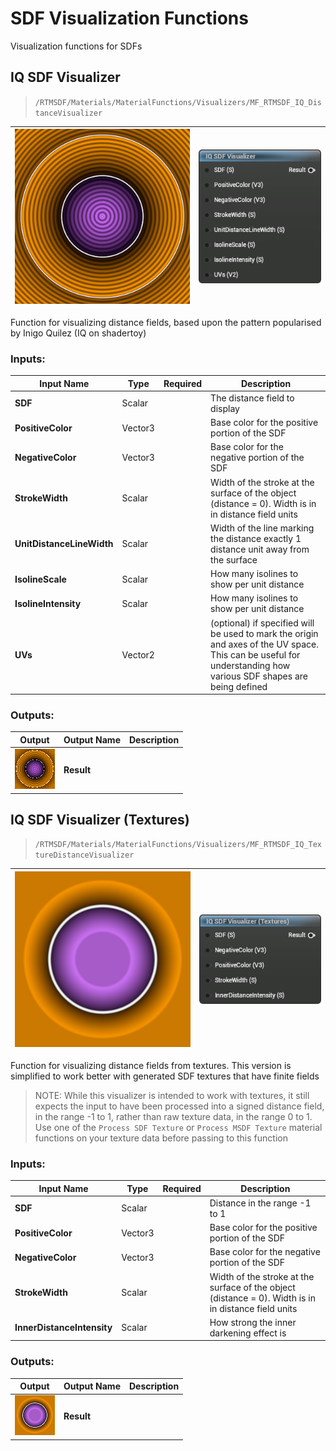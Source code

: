 # SDF Visualization Functions

Visualization functions for SDFs



## IQ SDF Visualizer
> `/RTMSDF/Materials/MaterialFunctions/Visualizers/MF_RTMSDF_IQ_DistanceVisualizer`

| ![](Images/Renders/MF_RTMSDF_IQ_DistanceVisualizer.Result.350x350.png) | ![](Images/Renders/MF_RTMSDF_IQ_DistanceVisualizer.Node.png) |
|-|-|

Function for visualizing distance fields, based upon the pattern popularised by Inigo Quilez (IQ on shadertoy)

### Inputs:

| **Input&nbsp;Name** | **Type** | **Required** | **Description** |
|-|-|-|-|
| **SDF** | Scalar |  | The distance field to display |
| **PositiveColor** | Vector3 |  | Base color for the positive portion of the SDF |
| **NegativeColor** | Vector3 |  | Base color for the negative portion of the SDF |
| **StrokeWidth** | Scalar |  | Width of the stroke at the surface of the object (distance = 0). Width is in in distance field units |
| **UnitDistanceLineWidth** | Scalar |  | Width of the line marking the distance exactly 1 distance unit away from the surface |
| **IsolineScale** | Scalar |  | How many isolines to show per unit distance |
| **IsolineIntensity** | Scalar |  | How many isolines to show per unit distance |
| **UVs** | Vector2 |  | (optional) if specified will be used to mark the origin and axes of the UV space. This can be useful for understanding how various SDF shapes are being defined |

### Outputs:

| **Output** | **Output&nbsp;Name** | **Description** |
|-|-|-|
| ![](Images/Renders/MF_RTMSDF_IQ_DistanceVisualizer.Result.64x64.png) | **Result** |  |

## IQ SDF Visualizer (Textures)
> `/RTMSDF/Materials/MaterialFunctions/Visualizers/MF_RTMSDF_IQ_TextureDistanceVisualizer`

| ![](Images/Renders/MF_RTMSDF_IQ_TextureDistanceVisualizer.Result.350x350.png) | ![](Images/Renders/MF_RTMSDF_IQ_TextureDistanceVisualizer.Node.png) |
|-|-|

Function for visualizing distance fields from textures. This version is simplified to work better with generated SDF textures that have finite fields

> NOTE: While this visualizer is intended to work with textures, it still expects the input to have been processed into a signed distance field, in the range -1 to 1, rather than raw texture data, in the range 0 to 1. Use one of the `Process SDF Texture` or `Process MSDF Texture` material functions on your texture data before passing to this function

### Inputs:

| **Input&nbsp;Name** | **Type** | **Required** | **Description** |
|-|-|-|-|
| **SDF** | Scalar |  | Distance in the range -1 to 1 |
| **PositiveColor** | Vector3 |  | Base color for the positive portion of the SDF |
| **NegativeColor** | Vector3 |  | Base color for the negative portion of the SDF |
| **StrokeWidth** | Scalar |  | Width of the stroke at the surface of the object (distance = 0). Width is in in distance field units |
| **InnerDistanceIntensity** | Scalar |  | How strong the inner darkening effect is |

### Outputs:

| **Output** | **Output&nbsp;Name** | **Description** |
|-|-|-|
| ![](Images/Renders/MF_RTMSDF_IQ_TextureDistanceVisualizer.Result.64x64.png) | **Result** |  |


